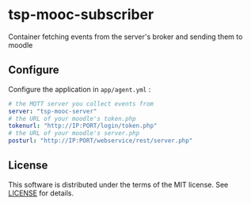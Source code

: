 # tsp-mooc-subscriber
Container fetching events from the server's broker and sending them to moodle

## Configure

Configure the application in `app/agent.yml` :

```yaml
# the MQTT server you collect events from
server: "tsp-mooc-server"
# the URL of your moodle's token.php
tokenurl: "http://IP:PORT/login/token.php"
# the URL of your moodle's server.php
posturl: "http://IP:PORT/webservice/rest/server.php"
```

## License

This software is distributed under the terms of the MIT license. See [LICENSE](./LICENSE) for details.
